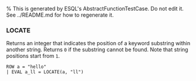 % This is generated by ESQL's AbstractFunctionTestCase. Do not edit it. See ../README.md for how to regenerate it.

### LOCATE
Returns an integer that indicates the position of a keyword substring within another string.
Returns `0` if the substring cannot be found.
Note that string positions start from `1`.

```esql
ROW a = "hello"
| EVAL a_ll = LOCATE(a, "ll")
```
